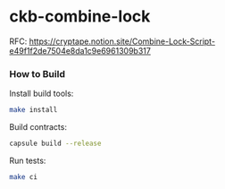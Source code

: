# ckb-combine-lock
RFC: https://cryptape.notion.site/Combine-Lock-Script-e49f1f2de7504e8da1c9e6961309b317


### How to Build
Install build tools:
``` sh
make install
```

Build contracts:
``` sh
capsule build --release
```

Run tests:
``` sh
make ci
```
